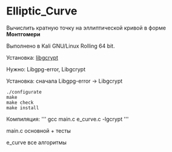 # Elliptic_Curve 

Вычислить кратную точку на эллиптической кривой в форме **Монтгомери**

Выполнено в Kali GNU/Linux Rolling 64 bit. 

Установка: [libgcrypt](https://gnupg.org/download/index.html) 

Нужно: Libgpg-error, Libgcrypt

Установка: сначала Libgpg-error -> Libgcrypt


 ```
./configurate 
make 
make check
make install 

 ```

Компиляция: 
'''
	gcc main.c e_curve.c -lgcrypt 
'''

main.c основной + тесты

e_curve все алгоритмы





